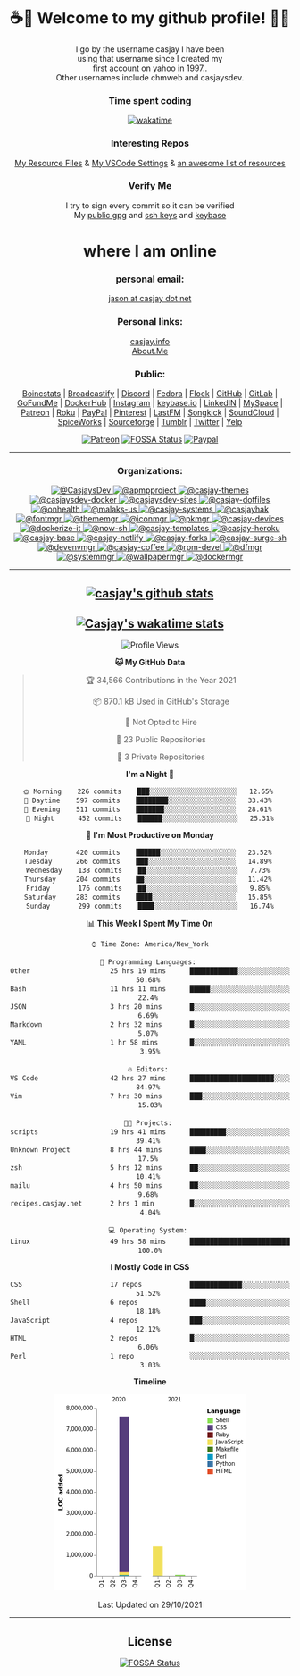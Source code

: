 <div align="center">  
  
# <strong> ☕👋 Welcome to my github profile! 👋🚀 </strong>  
  
I go by the username casjay I have been  
using that username since I created my  
first account on yahoo in 1997..  
Other usernames include chmweb and casjaysdev.  

### <strong> Time spent coding </strong>  
[![wakatime](https://wakatime.com/badge/user/6d243b33-70c8-4cb8-be81-5e60f2da8818.svg)](https://wakatime.com/@6d243b33-70c8-4cb8-be81-5e60f2da8818)
  
### <strong> Interesting Repos </strong>  
[My Resource Files](https://github.com/casjay/resources) & 
[My VSCode Settings](https://github.com/casjay/vs-code) & 
[an awesome list of resources](https://github.com/casjay/awesome)
  
### <strong> Verify Me </strong>
I try to sign every commit so it can be verified  
My [public gpg](https://github.com/casjay/public/raw/main/jason.asc) and 
[ssh keys](https://github.com/casjay/public/raw/main/ssh_id.pub) and 
[keybase](https://keybase.io/casjay)  
  
# <strong> where I am online </strong>  
  
### <strong> personal email: </strong>  
[jason at casjay dot net](mailto:jason@casjay.net)  

### <strong> Personal links: </strong>  
[casjay.info](http://casjay.info)  
[About.Me](https://about.me/casjay)  
  
### <strong> Public: </strong>  
[Boincstats](https://boincstats.com/en/page/profile/user/34665/) | 
[Broadcastify](http://www.radioreference.com/apps/user/?uid=184850) | 
[Discord](https://discord.gg/z2wS84v) | 
[Fedora](https://copr.fedorainfracloud.org/coprs/casjay) | 
[Flock](http://casjay.flock.com) | 
[GitHub](http://github.com/casjay) | 
[GitLab](http://gitlab.com/casjay) | 
[GoFundMe](https://www.gofundme.com/casjay) | 
[DockerHub](https://hub.docker.com/r/casjay/) | 
[Instagram](https://www.instagram.com/casjay/) | 
[keybase.io](http://keybase.io/casjay) | 
[LinkedIN](http://linkedin.com/in/casjay) | 
[MySpace](https://myspace.com/casjay) | 
[Patreon](https://www.patreon.com/casjay) | 
[Roku](https://my.roku.com/add/casjaysdev) | 
[PayPal](https://paypal.me/casjaysdev) | 
[Pinterest](https://www.pinterest.com/casjaysdev) | 
[LastFM](https://www.last.fm/user/Casjay) | 
[Songkick](https://www.songkick.com/users/casjay) | 
[SoundCloud](https://soundcloud.com/casjay) | 
[SpiceWorks](https://community.spiceworks.com/people/casjay) | 
[Sourceforge](https://sourceforge.net/u/chmweb/profile/) | 
[Tumblr](https://casjay.tumblr.com) | 
[Twitter](https://twitter.com/casjay) | 
[Yelp](https://www.yelp.com/user_details?userid=vSxaZZdqte5WhkOlsPqReQ)  
  
[![Patreon](https://img.shields.io/badge/patreon-donate-orange.svg)](https://www.patreon.com/casjay) 
[![FOSSA Status](https://app.fossa.com/api/projects/git%2Bgithub.com%2Fcasjay%2Fcasjay.svg?type=shield)](https://app.fossa.com/projects/git%2Bgithub.com%2Fcasjay%2Fcasjay?ref=badge_shield) 
[![Paypal](https://img.shields.io/badge/Donate-PayPal-green.svg)](https://www.paypal.me/casjaysdev) 
    
---
### <strong> Organizations: </strong>  
[ ![@CasjaysDev](https://avatars.githubusercontent.com/u/20425123?s=64&v=4) ](https://github.com/CasjaysDev) 
[ ![@apmpproject](https://avatars.githubusercontent.com/u/43100239?s=64&v=4) ](https://github.com/apmpproject) 
[ ![@casjay-themes](https://avatars.githubusercontent.com/u/43266386?s=64&v=4) ](https://github.com/casjay-themes) 
[ ![@casjaysdev-docker](https://avatars.githubusercontent.com/u/43872460?s=64&v=4) ](https://github.com/casjaysdev-docker) 
[ ![@casjaysdev-sites](https://avatars.githubusercontent.com/u/46037693?s=64&v=4) ](https://github.com/casjaysdev-sites) 
[ ![@casjay-dotfiles](https://avatars.githubusercontent.com/u/46251966?s=64&v=4) ](https://github.com/casjay-dotfiles) 
[ ![@onhealth](https://avatars.githubusercontent.com/u/51725165?s=64&v=4) ](https://github.com/onhealth) 
[ ![@malaks-us](https://avatars.githubusercontent.com/u/52330029?s=64&v=4) ](https://github.com/malaks-us) 
[ ![@casjay-systems](https://avatars.githubusercontent.com/u/57676374?s=64&v=4) ](https://github.com/casjay-systems) 
[ ![@casjayhak](https://avatars.githubusercontent.com/u/58369351?s=64&v=4) ](https://github.com/casjayhak) 
[ ![@fontmgr](https://avatars.githubusercontent.com/u/59543287?s=64&v=4) ](https://github.com/fontmgr) 
[ ![@thememgr](https://avatars.githubusercontent.com/u/59550899?s=64&v=4) ](https://github.com/thememgr) 
[ ![@iconmgr](https://avatars.githubusercontent.com/u/59550989?s=64&v=4) ](https://github.com/iconmgr) 
[ ![@pkmgr](https://avatars.githubusercontent.com/u/59585618?s=64&v=4) ](https://github.com/pkmgr) 
[ ![@casjay-devices](https://avatars.githubusercontent.com/u/61310623?s=64&v=4) ](https://github.com/casjay-devices) 
[ ![@dockerize-it](https://avatars.githubusercontent.com/u/61954707?s=64&v=4) ](https://github.com/dockerize-it) 
[ ![@now-sh](https://avatars.githubusercontent.com/u/62222612?s=64&v=4) ](https://github.com/now-sh) 
[ ![@casjay-templates](https://avatars.githubusercontent.com/u/62282596?s=64&v=4) ](https://github.com/casjay-templates) 
[ ![@casjay-heroku](https://avatars.githubusercontent.com/u/62525368?s=64&v=4) ](https://github.com/casjay-heroku) 
[ ![@casjay-base](https://avatars.githubusercontent.com/u/68616363?s=64&v=4) ](https://github.com/casjay-base) 
[ ![@casjay-netlify](https://avatars.githubusercontent.com/u/68720283?s=64&v=4) ](https://github.com/casjay-netlify) 
[ ![@casjay-forks](https://avatars.githubusercontent.com/u/68832812?s=64&v=4) ](https://github.com/casjay-forks) 
[ ![@casjay-surge-sh](https://avatars.githubusercontent.com/u/69099894?s=64&v=4) ](https://github.com/casjay-surge-sh) 
[ ![@devenvmgr](https://avatars.githubusercontent.com/u/69414269?s=64&v=4) ](https://github.com/devenvmgr) 
[ ![@casjay-coffee](https://avatars.githubusercontent.com/u/69495418?s=64&v=4) ](https://github.com/casjay-coffee) 
[ ![@rpm-devel](https://avatars.githubusercontent.com/u/69617112?s=64&v=4) ](https://github.com/rpm-devel) 
[ ![@dfmgr](https://avatars.githubusercontent.com/u/69711097?s=64&v=4) ](https://github.com/dfmgr) 
[ ![@systemmgr](https://avatars.githubusercontent.com/u/69769925?s=64&v=4) ](https://github.com/systemmgr) 
[ ![@wallpapermgr](https://avatars.githubusercontent.com/u/69895055?s=64&v=4) ](https://github.com/wallpapermgr) 
[ ![@dockermgr](https://avatars.githubusercontent.com/u/70548863?s=64&v=4)](https://github.com/dockermgr) 
  
---
[![casjay's github stats](https://gh-readme-stats.casjay.now.sh/api/?theme=dracula&show_icons=true&username=casjay)](https://github.com/casjay)  
---
[![Casjay's wakatime stats](https://github-readme-stats.vercel.app/api/wakatime?theme=dracula&show_icons=true&username=casjay)](https://github.com/casjay)
---
<!--START_SECTION:waka-->
![Profile Views](http://img.shields.io/badge/Profile%20Views-140-blue)

**🐱 My GitHub Data** 

> 🏆 34,566 Contributions in the Year 2021
 > 
> 📦 870.1 kB Used in GitHub's Storage 
 > 
> 🚫 Not Opted to Hire
 > 
> 📜 23 Public Repositories 
 > 
> 🔑 3 Private Repositories  
 > 
**I'm a Night 🦉** 

```text
🌞 Morning    226 commits    ███░░░░░░░░░░░░░░░░░░░░░░   12.65% 
🌆 Daytime    597 commits    ████████░░░░░░░░░░░░░░░░░   33.43% 
🌃 Evening    511 commits    ███████░░░░░░░░░░░░░░░░░░   28.61% 
🌙 Night      452 commits    ██████░░░░░░░░░░░░░░░░░░░   25.31%

```
📅 **I'm Most Productive on Monday** 

```text
Monday       420 commits    ██████░░░░░░░░░░░░░░░░░░░   23.52% 
Tuesday      266 commits    ███░░░░░░░░░░░░░░░░░░░░░░   14.89% 
Wednesday    138 commits    ██░░░░░░░░░░░░░░░░░░░░░░░   7.73% 
Thursday     204 commits    ██░░░░░░░░░░░░░░░░░░░░░░░   11.42% 
Friday       176 commits    ██░░░░░░░░░░░░░░░░░░░░░░░   9.85% 
Saturday     283 commits    ████░░░░░░░░░░░░░░░░░░░░░   15.85% 
Sunday       299 commits    ████░░░░░░░░░░░░░░░░░░░░░   16.74%

```


📊 **This Week I Spent My Time On** 

```text
⌚︎ Time Zone: America/New_York

💬 Programming Languages: 
Other                    25 hrs 19 mins      ████████████░░░░░░░░░░░░░   50.68% 
Bash                     11 hrs 11 mins      █████░░░░░░░░░░░░░░░░░░░░   22.4% 
JSON                     3 hrs 20 mins       █░░░░░░░░░░░░░░░░░░░░░░░░   6.69% 
Markdown                 2 hrs 32 mins       █░░░░░░░░░░░░░░░░░░░░░░░░   5.07% 
YAML                     1 hr 58 mins        █░░░░░░░░░░░░░░░░░░░░░░░░   3.95%

🔥 Editors: 
VS Code                  42 hrs 27 mins      █████████████████████░░░░   84.97% 
Vim                      7 hrs 30 mins       ███░░░░░░░░░░░░░░░░░░░░░░   15.03%

🐱‍💻 Projects: 
scripts                  19 hrs 41 mins      █████████░░░░░░░░░░░░░░░░   39.41% 
Unknown Project          8 hrs 44 mins       ████░░░░░░░░░░░░░░░░░░░░░   17.5% 
zsh                      5 hrs 12 mins       ██░░░░░░░░░░░░░░░░░░░░░░░   10.41% 
mailu                    4 hrs 50 mins       ██░░░░░░░░░░░░░░░░░░░░░░░   9.68% 
recipes.casjay.net       2 hrs 1 min         █░░░░░░░░░░░░░░░░░░░░░░░░   4.04%

💻 Operating System: 
Linux                    49 hrs 58 mins      █████████████████████████   100.0%

```

**I Mostly Code in CSS** 

```text
CSS                      17 repos            █████████████░░░░░░░░░░░░   51.52% 
Shell                    6 repos             ████░░░░░░░░░░░░░░░░░░░░░   18.18% 
JavaScript               4 repos             ███░░░░░░░░░░░░░░░░░░░░░░   12.12% 
HTML                     2 repos             █░░░░░░░░░░░░░░░░░░░░░░░░   6.06% 
Perl                     1 repo              ░░░░░░░░░░░░░░░░░░░░░░░░░   3.03%

```


**Timeline**

![Chart not found](https://raw.githubusercontent.com/casjay/casjay/main/charts/bar_graph.png) 


 Last Updated on 29/10/2021
<!--END_SECTION:waka-->  
---

## License
[![FOSSA Status](https://app.fossa.com/api/projects/git%2Bgithub.com%2Fcasjay%2Fcasjay.svg?type=large)](https://app.fossa.com/projects/git%2Bgithub.com%2Fcasjay%2Fcasjay?ref=badge_large)
</div>  
